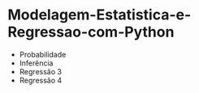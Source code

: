 # Modelagem-Estatistica-e-Regressao-com-Python
- Probabilidade
- Inferência
- Regressão 3
- Regressão 4
